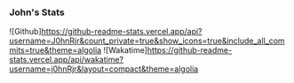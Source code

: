 ### John's Stats

![Github]https://github-readme-stats.vercel.app/api?username=J0hnRjr&count_private=true&show_icons=true&include_all_commits=true&theme=algolia
![Wakatime]https://github-readme-stats.vercel.app/api/wakatime?username=j0hnRjr&layout=compact&theme=algolia
